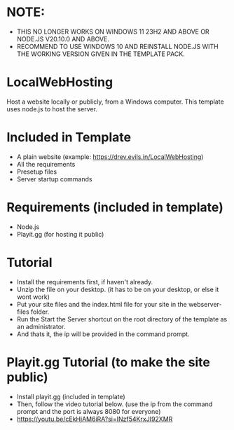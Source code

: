# NOTE: 
- THIS NO LONGER WORKS ON WINDOWS 11 23H2 AND ABOVE OR NODE.JS V20.10.0 AND ABOVE.
- RECOMMEND TO USE WINDOWS 10 AND REINSTALL NODE.JS WITH THE WORKING VERSION GIVEN IN THE TEMPLATE PACK.

# LocalWebHosting
Host a website locally or publicly, from a Windows computer. This template uses node.js to host the server.

# Included in Template
- A plain website (example: https://drev.evils.in/LocalWebHosting)
- All the requirements
- Presetup files
- Server startup commands

# Requirements (included in template)
- Node.js
- Playit.gg (for hosting it public)

# Tutorial
- Install the requirements first, if haven't already.
- Unzip the file on your desktop. (it has to be on your desktop, or else it wont work)
- Put your site files and the index.html file for your site in the webserver-files folder.
- Run the Start the Server shortcut on the root directory of the template as an administrator.
- And thats it, the ip will be provided in the command prompt.

# Playit.gg Tutorial (to make the site public)
- Install playit.gg (included in template)
- Then, follow the video tutorial below. (use the ip from the command prompt and the port is always 8080 for everyone)
- https://youtu.be/cEkHjAM6iRA?si=INzf54KrxJI92XMR
